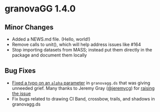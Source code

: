 granovaGG 1.4.0
===============

## Minor Changes

- Added a NEWS.md file. (Hello, world!)
- Remove calls to unit(), which will help address issues like #164
- Stop importing datasets from MASS; instead put them directly in the package and document them locally

## Bug Fixes

- [Fixed a typo on an `alpha` parameter][1] in `granovagg.ds` that was giving unneeded grief. Many thanks to Jeremy Gray ([@jeremycg](https://github.com/jeremycg)) for [raising the issue][2]
- Fix bugs related to drawing CI Band, crossbow, trails, and shadows in granovagg.ds

[1]: https://github.com/briandk/granovaGG/pull/160
[2]: https://stackoverflow.com/questions/32482088/matching-error-unknown-parameters-lpha?noredirect=1#32482088
